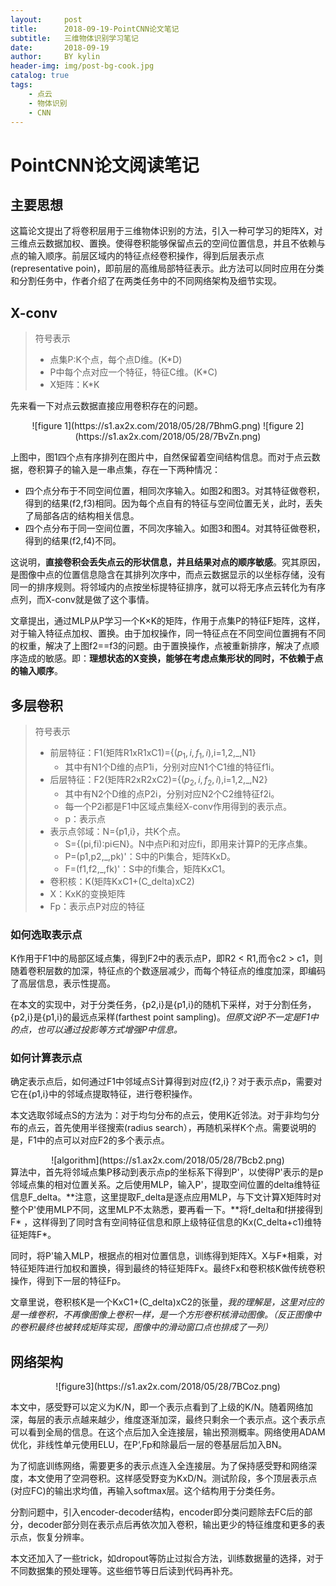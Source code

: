 ```yaml
---
layout:     post
title:      2018-09-19-PointCNN论文笔记
subtitle:   三维物体识别学习笔记
date:       2018-09-19
author:     BY kylin
header-img: img/post-bg-cook.jpg
catalog: true
tags:
    - 点云
    - 物体识别
    - CNN
---
```


# PointCNN论文阅读笔记

## 主要思想
这篇论文提出了将卷积层用于三维物体识别的方法，引入一种可学习的矩阵X，对三维点云数据加权、置换。使得卷积能够保留点云的空间位置信息，并且不依赖与点的输入顺序。前层区域内的特征点经卷积操作，得到后层表示点(representative poin)，即前层的高维局部特征表示。此方法可以同时应用在分类和分割任务中，作者介绍了在两类任务中的不同网络架构及细节实现。

## X-conv
> 符号表示
> * 点集P:K个点，每个点D维。(K*D)
> * P中每个点对应一个特征，特征C维。(K*C)
> * X矩阵：K*K

先来看一下对点云数据直接应用卷积存在的问题。
<div align=center>
![figure 1](https://s1.ax2x.com/2018/05/28/7BhmG.png)
![figure 2](https://s1.ax2x.com/2018/05/28/7BvZn.png)
</div>

上图中，图1四个点有序排列在图片中，自然保留着空间结构信息。而对于点云数据，卷积算子的输入是一串点集，存在一下两种情况：
* 四个点分布于不同空间位置，相同次序输入。如图2和图3。对其特征做卷积，得到的结果(f2,f3)相同。因为每个点自有的特征与空间位置无关，此时，丢失了局部各店的结构相关信息。
* 四个点分布于同一空间位置，不同次序输入。如图3和图4。对其特征做卷积，得到的结果(f2,f4)不同。

这说明，**直接卷积会丢失点云的形状信息，并且结果对点的顺序敏感**。究其原因，是图像中点的位置信息隐含在其排列次序中，而点云数据显示的以坐标存储，没有同一的排序规则。将邻域内的点按坐标提特征排序，就可以将无序点云转化为有序点列，而X-conv就是做了这个事情。

文章提出，通过MLP从P学习一个K×K的矩阵，作用于点集P的特征F矩阵，这样，对于输入特征点加权、置换。由于加权操作，同一特征点在不同空间位置拥有不同的权重，解决了上图f2==f3的问题。由于置换操作，点被重新排序，解决了点顺序造成的敏感。即：**理想状态的X变换，能够在考虑点集形状的同时，不依赖于点的输入顺序**。

## 多层卷积
> 符号表示
> * 前层特征：F1(矩阵R1xR1xC1)={$({p_1,i},{f_1,i})$,i=1,2,_,N1}
>   * 其中有N1个D维的点P1i，分别对应N1个C1维的特征f1i。
> * 后层特征：F2(矩阵R2xR2xC2)={$({p_2,i},{f_2,i})$,i=1,2,_,N2}
>   * 其中有N2个D维的点P2i，分别对应N2个C2维特征f2i。
>   * 每一个P2i都是F1中区域点集经X-conv作用得到的表示点。
>   * p：表示点
> * 表示点邻域：N={p1,i}，共K个点。
>   * S={(pi,fi):pi∈N}。N中点Pi和对应fi，即用来计算P的无序点集。
>   * P=(p1,p2,_,pk)'：S中的Pi集合，矩阵KxD。
>   * F=(f1,f2,_,fk)'：S中的fi集合，矩阵KxC1。
> * 卷积核：K(矩阵KxC1+(C_delta)xC2)
> * X：KxK的变换矩阵
> * Fp：表示点P对应的特征


### 如何选取表示点
K作用于F1中的局部区域点集，得到F2中的表示点P，即R2 < R1,而令c2 > c1，则随着卷积层数的加深，特征点的个数逐层减少，而每个特征点的维度加深，即编码了高层信息，表示性提高。

在本文的实现中，对于分类任务，{p2,i}是{p1,i}的随机下采样，对于分割任务，{p2,i}是{p1,i}的最远点采样(farthest point sampling)。*但原文说P不一定是F1中的点，也可以通过投影等方式增强P中信息。*

### 如何计算表示点
确定表示点后，如何通过F1中邻域点S计算得到对应{f2,i}？对于表示点p，需要对它在{p1,i}中的邻域点提取特征，进行卷积操作。

本文选取邻域点S的方法为：对于均匀分布的点云，使用K近邻法。对于非均匀分布的点云，首先使用半径搜索(radius search），再随机采样K个点。需要说明的是，F1中的点可以对应F2的多个表示点。

<div align=center>
![algorithm](https://s1.ax2x.com/2018/05/28/7Bcb2.png)
</div>
算法中，首先将邻域点集P移动到表示点p的坐标系下得到P'，以使得P'表示的是p邻域点集的相对位置关系。之后使用MLP，输入P'，提取空间位置的delta维特征信息F_delta。**注意，这里提取F_delta是逐点应用MLP，与下文计算X矩阵时对整个P'使用MLP不同，这里MLP不太熟悉，要再看一下。**将f_delta和f拼接得到F* ，这样得到了同时含有空间特征信息和原上级特征信息的Kx(C_delta+c1)维特征矩阵F*。

同时，将P'输入MLP，根据点的相对位置信息，训练得到矩阵X。X与F*相乘，对特征矩阵进行加权和置换，得到最终的特征矩阵Fx。最终Fx和卷积核K做传统卷积操作，得到下一层的特征Fp。

文章里说，卷积核K是一个KxC1+(C_delta)xC2的张量，*我的理解是，这里对应的是一维卷积，不再像图像上卷积一样，是一个方形卷积核滑动图像。（反正图像中的卷积最终也被转成矩阵实现，图像中的滑动窗口点也排成了一列）*

## 网络架构
<div align=center>
![figure3](https://s1.ax2x.com/2018/05/28/7BCoz.png)
</div>

本文中，感受野可以定义为K/N，即一个表示点看到了上级的K/N。随着网络加深，每层的表示点越来越少，维度逐渐加深，最终只剩余一个表示点。这个表示点可以看到全局的信息。在这个点后加入全连接层，输出预测概率。网络使用ADAM优化，非线性单元使用ELU，在P‘,Fp和除最后一层的卷基层后加入BN。

为了彻底训练网络，需要更多的表示点连入全连接层。为了保持感受野和网络深度，本文使用了空洞卷积。这样感受野变为KxD/N。测试阶段，多个顶层表示点(对应FC)的输出求均值，再输入softmax层。这个结构用于分类任务。

分割问题中，引入encoder-decoder结构，encoder即分类问题除去FC后的部分，decoder部分则在表示点后再依次加入卷积，输出更少的特征维度和更多的表示点，恢复分辨率。

本文还加入了一些trick，如dropout等防止过拟合方法，训练数据量的选择，对于不同数据集的预处理等。这些细节等日后读到代码再补充。

